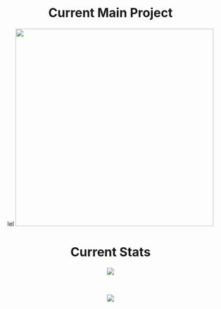<h1 align="center">Current Main Project</h1>
<p align="center">lel
<a href="https://youtu.be/0fT82Npt7nU"><img src="https://cdn.discordapp.com/attachments/795072867704242187/936383975075758090/XoXLogo.jpg" width="450"></a>
</p>
 
<h1 align="center">Current Stats</h1>
<p align="center">
<a href="https://github.com/ToxicStuff">
  <img align="center" src="https://github-readme-stats.vercel.app/api/top-langs/?username=ToxicStuff&layout=compact&count_private=true&theme=midnight-purple" />
</a>
</p>

<br>
<p align="center">
  <img align="center" src="https://github-readme-stats.vercel.app/api?username=ToxicStuff&count_private=true&theme=midnight-purple" />
</p>
<br>

